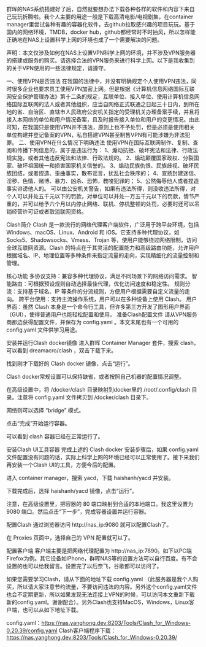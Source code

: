 
群晖的NAS系统搭建好了后，自然就要想办法下载各种各样的软件和内容下来自己玩玩折腾啦。我个人主要的用途一般是下载高清电影/电视剧集，在container manager里尝试各种有趣的容器化软件，去github拉取感兴趣的项目玩玩。基于国内的网络环境，TMDB，docker hub，github都经常时不时抽风，所以怎样能正确地在NAS上设置科学上网的环境也成了一个需要解决的问题。

声明：本文仅涉及如何在NAS上设置VPN科学上网的环境，并不涉及VPN服务器的搭建或服务的购买。请选择合法的VPN服务来进行科学上网。以下是我收集到的关于VPN使用的一些法律规定，请遵守。

一、使用VPN是否违法
在我国的法律中，并没有明确规定个人使用VPN违法，同时很多企业也要求员工使用VPN加密上网。但是根据《计算机信息网络国际互联网安全保护管理办法》第十二条的规定，互联单位、接入单位、使用计算机信息网络国际互联网的法人或者其他组织，应当自网络正式联通之日起三十日内，到所在地的省、自治区、直辖市人民政府公安机关指定的受理机关办理备案手续，并且将接入本网络的单位和用户情况备案，且及时报告接入单位和用户的变更情况。由此可知，在我国只是使用VPN并不违法，原则上也不予处罚，但是必须是使用相关单位构建并登记备案的VPN，私自搭建VPN甚至制售VPN有可能涉嫌为非法犯罪。
二、使用VPN在什么情况下明确违法
使用VPN在国际互联网制作、复制、查阅和传播下列信息的，属于是违法行为：
1、煽动抗拒、破坏宪法和法律、行政法规实施，或者其他违反宪法和法律、行政法规的。
2、煽动颠覆国家政权、分裂国家、破坏祖国统一和损害国家机关信誉的。
3、煽动民族仇恨、民族歧视、破坏民族团结，或者捏造、歪曲事实，散布谣言，扰乱社会秩序的；
4、宣扬封建迷信、淫秽、色情、赌博、暴力、凶杀、恐怖，教唆犯罪的；
5、公然侮辱他人或者捏造事实诽谤他人的。
可以由公安机关警告，如果有违法所得，则没收违法所得，对个人可以并处五千元以下的罚款，对单位可以并处一万五千元以下的罚款，情节严重的，并可以给予六个月以内停止网络、联机、停机整顿的处罚，必要时还可以吊销经营许可证或者取消联网资格。

Clash简介
Clash 是一款流行的网络代理客户端软件，广泛用于跨平台环境，包括 Windows、macOS、Linux、Android 和 iOS。它支持多种代理协议，如 Socks5、Shadowsocks、Vmess、Trojan 等，使用户能够绕过网络限制，访问全球互联网资源。Clash 的特点在于其灵活的配置能力和高级路由功能，允许用户根据域名、IP、地理位置等多种条件来指定流量的走向，实现精细化的流量控制和管理。

核心功能
多协议支持：兼容多种代理协议，满足不同场景下的网络访问需求。
智能路由：可根据预设规则自动选择最佳代理，优化访问速度和稳定性。
规则分流：支持基于域名、IP 等条件的分流规则，方便用户根据需要自定义流量的走向。
跨平台使用：支持主流操作系统，用户可以在多种设备上使用 Clash。
用户界面：虽然 Clash 本身是一个命令行工具，但许多第三方开发了图形用户界面（GUI），使得普通用户也能轻松配置和使用。
准备Clash配置文件
请从VPN服务商那边获得配置文件，并保存为 config.yaml 。本文末尾也有一个可用的 config.yaml 文件供学习用途。

安装并运行Clash docker镜像
进入群晖 Container Manager 套件，搜索 clash，可以看到 dreamacro/clash ，双击下载下来。


找到刚才下载好的 Clash docker 镜像，点击“运行”。


Clash docker常规设置可以保持缺省，或者按照自己机器的配置情况调整。


在高级设置中，将 /docker/clash 目录映射到docker里的 /root/.config/clash 目录。注意将 config.yaml 文件拷贝到 /docker/clash 目录下。


网络则可以选择 “bridge” 模式。


点击“完成”开始运行容器。


可以看到 clash 容器已经在正常运行了。


安装Clash UI工具容器
完成上述的 Clash docker 安装步骤后，如果 config.yaml 文件配置没有问题的话，实际上科学上网的环境已经可以正常使用了。接下来我们再安装一个Clash UI的工具，方便今后的配置。

进入 container manager，搜索 yacd，下载 haishanh/yacd 并安装。


下载完成后，选择 haishanh/yacd 镜像，点击“运行”。


注意，在高级设置里，把容器的 80 端口映射到合适的本地端口。我这里设置为 9080 端口。然后点击“下一步”，完成容器设置并运行容器。


配置Clash
通过浏览器访问 http://nas_ip:9080 就可以配置Clash了。


在 Proxies 页面中，选择自己的 VPN 配置就可以了。


配置客户端
客户端主要是把网络代理配置为 http://nas_ip:7890。如下以PC端Firefox为例。其它设备如iPhone，群晖NAS等的设置方法可以自行百度。有不会设置的也可以给我留言。设置完了以后奈飞，谷歌都可以访问了。




如果您需要学习Clash，请从下面的地址下载 config.yaml （此服务器是我个人购买，所以请大家注意节约流量，不要访问违法的内容。另外这个config.yaml文件也会不定期更新，所以如果发现无法连接上VPN的时候，可以访问本文重新下载新的config.yaml。谢谢配合）。另外Clash也支持MacOS，Windows，Linux客户端，也可以从如下地址下载。

config.yaml：https://nas.yanghong.dev:8203/Tools/Clash_for_Windows-0.20.39/config.yaml
Clash客户端程序下载：https://nas.yanghong.dev:8203/Tools/Clash_for_Windows-0.20.39/
